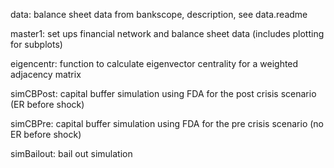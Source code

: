 data: balance sheet data from bankscope, description, see data.readme

master1: set ups financial network and balance sheet data (includes plotting for subplots)

eigencentr: function to calculate eigenvector centrality for a weighted adjacency matrix

simCBPost: capital buffer simulation using FDA for the post crisis scenario (ER before shock)

simCBPre: capital buffer simulation using FDA for the pre crisis scenario (no ER before shock)

simBailout: bail out simulation